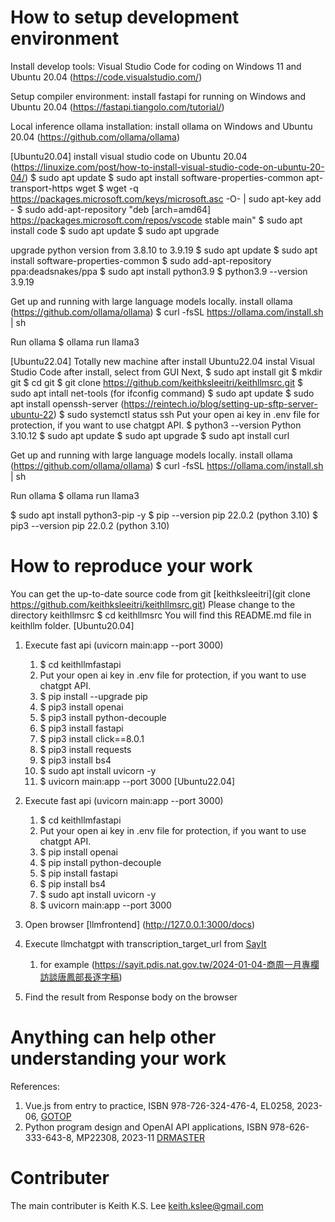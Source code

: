 # How to setup development environment
Install develop tools: Visual Studio Code for coding on Windows 11 and Ubuntu 20.04
(https://code.visualstudio.com/)

Setup compiler environment: install fastapi for running on Windows and Ubuntu 20.04
(https://fastapi.tiangolo.com/tutorial/)

Local inference ollama installation: install ollama on Windows and Ubuntu 20.04 
(https://github.com/ollama/ollama)

[Ubuntu20.04]
install visual studio code on Ubuntu 20.04 (https://linuxize.com/post/how-to-install-visual-studio-code-on-ubuntu-20-04/)
$ sudo apt update
$ sudo apt install software-properties-common apt-transport-https wget
$ wget -q https://packages.microsoft.com/keys/microsoft.asc -O- | sudo apt-key add -
$ sudo add-apt-repository "deb [arch=amd64] https://packages.microsoft.com/repos/vscode stable main"
$ sudo apt install code
$ sudo apt update
$ sudo apt upgrade

upgrade python version from 3.8.10 to 3.9.19
$ sudo apt update
$ sudo apt install software-properties-common
$ sudo add-apt-repository ppa:deadsnakes/ppa
$ sudo apt install python3.9
$ python3.9 --version
3.9.19

Get up and running with large language models locally. 
install ollama (https://github.com/ollama/ollama)
$ curl -fsSL https://ollama.com/install.sh | sh

Run ollama
$ ollama run llama3

[Ubuntu22.04]
Totally new machine after install Ubuntu22.04
instal Visual Studio Code after install, select from GUI
Next,
$ sudo apt install git
$ mkdir git
$ cd git
$ git clone https://github.com/keithksleeitri/keithllmsrc.git
$ sudo apt intall net-tools (for ifconfig command)
$ sudo apt update
$ sudo apt install openssh-server (https://reintech.io/blog/setting-up-sftp-server-ubuntu-22)
$ sudo systemctl status ssh
Put your open ai key in .env file for protection, if you want to use chatgpt API.
$ python3 --version
Python 3.10.12
$ sudo apt update
$ sudo apt upgrade
$ sudo apt install curl

Get up and running with large language models locally. 
install ollama (https://github.com/ollama/ollama)
$ curl -fsSL https://ollama.com/install.sh | sh

Run ollama
$ ollama run llama3

$ sudo apt install python3-pip -y
$ pip --version
pip 22.0.2 (python 3.10)
$ pip3 --version
pip 22.0.2 (python 3.10)


# How to reproduce your work
You can get the up-to-date source code from git [keithksleeitri](git clone https://github.com/keithksleeitri/keithllmsrc.git)
Please change to the directory keithllmsrc
$ cd keithllmsrc
You will find this README.md file in keithllm folder.
[Ubuntu20.04]
1. Execute fast api (uvicorn main:app --port 3000)
   1. $ cd keithllmfastapi
   2. Put your open ai key in .env file for protection, if you want to use chatgpt API.
   3. $ pip install --upgrade pip
   4. $ pip3 install openai
   5. $ pip3 install python-decouple
   6. $ pip3 install fastapi
   7. $ pip3 install click==8.0.1
   8. $ pip3 install requests
   9. $ pip3 install bs4
   10. $ sudo apt install uvicorn -y
   11. $ uvicorn main:app --port 3000
[Ubuntu22.04]
1. Execute fast api (uvicorn main:app --port 3000)
   1. $ cd keithllmfastapi
   2. Put your open ai key in .env file for protection, if you want to use chatgpt API.
   3. $ pip install openai
   4. $ pip install python-decouple
   5. $ pip install fastapi
   6. $ pip install bs4
   7. $ sudo apt install uvicorn -y
   8. $ uvicorn main:app --port 3000
   
2. Open browser [llmfrontend] (http://127.0.0.1:3000/docs)
3. Execute llmchatgpt with transcription_target_url from [SayIt](https://sayit.pdis.nat.gov.tw/speeches)
   1. for example (https://sayit.pdis.nat.gov.tw/2024-01-04-商周一月專欄訪談唐鳳部長逐字稿)
4. Find the result from Response body on the browser

# Anything can help other understanding your work
References:
1. Vue.js from entry to practice, ISBN 978-726-324-476-4, EL0258, 2023-06, [GOTOP](https://www.gotop.com.tw)
2. Python program design and OpenAI API applications, ISBN 978-626-333-643-8, MP22308, 2023-11 [DRMASTER](https://www.drmaster.com.tw)

# Contributer
The main contributer is Keith K.S. Lee keith.kslee@gmail.com

